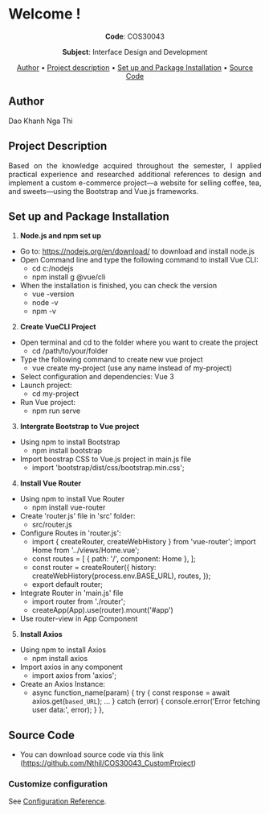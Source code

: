 # Welcome !

<p align="center"><strong>Code</strong>: COS30043</p>

<p align="center"><strong>Subject</strong>: Interface Design and Development</p>

<p align="center">
  <a href="#author">Author</a>  •
  <a href="#project-description">Project description</a>  •
  <a href="#installation">Set up and Package Installation</a>  •
  <a href="#source-code">Source Code</a>  
</p>

## Author

Dao Khanh Nga Thi

## Project Description

<p align="justify">Based on the knowledge acquired throughout the semester, I applied practical experience and researched additional references to design and implement a custom e-commerce project—a website for selling coffee, tea, and sweets—using the Bootstrap and Vue.js frameworks.</p>

## Set up and Package Installation

1. **Node.js and npm set up**
  - Go to: https://nodejs.org/en/download/ to download and install node.js
  - Open Command line and type the following command to install Vue CLI: 
    - cd c:/nodejs
    - npm install g @vue/cli
  - When the installation is finished, you can check the version
    - vue -version
    - node -v
    - npm -v


2. **Create VueCLI Project**
  - Open terminal and cd to the folder where you want to create the project
    - cd /path/to/your/folder
  - Type the following command to create new vue project
    - vue create my-project (use any name instead of my-project)
  - Select configuration and dependencies: Vue 3
  - Launch project: 
    - cd my-project
  - Run Vue project:
    - npm run serve

3. **Intergrate Bootstrap to Vue project**
  - Using npm to install Bootstrap
    - npm install bootstrap
  - Import boostrap CSS to Vue.js project in main.js file
    - import 'bootstrap/dist/css/bootstrap.min.css'; 

4. **Install Vue Router**
  - Using npm to install Vue Router
    - npm install vue-router 
  - Create 'router.js' file in 'src' folder: 
    - src/router.js
  - Configure Routes in 'router.js':
    - import { createRouter, createWebHistory } from 'vue-router';
      import Home from '../views/Home.vue'; 
    - const routes = [
      { path: '/', component: Home },
      ];
    - const router = createRouter({
      history: createWebHistory(process.env.BASE_URL),
      routes,
      });
    - export default router;
  - Integrate Router in 'main.js' file
    - import router from './router';
    - createApp(App).use(router).mount('#app')
  - Use router-view in App Component

5. **Install Axios**
  - Using npm to install Axios
    - npm install axios
  - Import axios in any component 
    - import axios from 'axios';
  - Create an Axios Instance:
    - async function_name(param) {
      try {
      const response = await axios.get(`based_URL`);
      ...
      } catch (error) {
      console.error('Error fetching user data:', error);
        }
      },

## Source Code

- You can download source code via this link (https://github.com/Nthil/COS30043_CustomProject)

### Customize configuration
See [Configuration Reference](https://cli.vuejs.org/config/).
